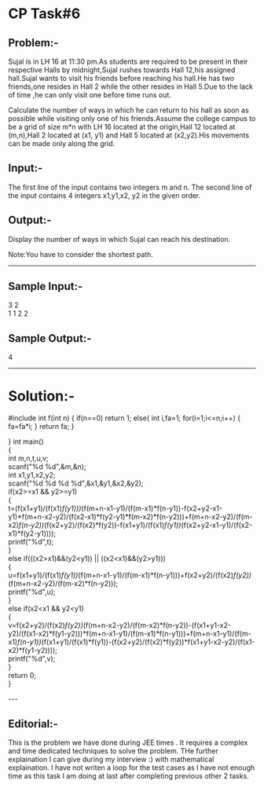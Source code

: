# CP Task#6
## Problem:-

<p>
Sujal is in LH 16 at 11:30 pm.As students are required to be present in their respective Halls by midnight,Sujal rushes towards Hall 12,his assigned hall.Sujal wants to visit his friends before reaching his hall.He has two friends,one resides in Hall 2 while the other resides in Hall 5.Due to the lack of time ,he can only visit one before time runs out.

Calculate the number of ways in which he can return to his hall as soon as possible while visiting only one of his friends.Assume the college campus to be a grid of size m*n with LH 16 located at the origin,Hall 12 located at (m,n),Hall 2 located at (x1, y1) and Hall 5 located at (x2,y2).His movements can be made only along the grid.

## Input:- 
The first line of the input contains two integers m and n.
The second line of the input contains 4 integers x1,y1,x2, y2 in the given order.

## Output:-
Display the number of ways in which Sujal can reach his destination.

Note:You have to consider the shortest path.  

---

## Sample Input:-
3 2  
1 1 2 2  
## Sample Output:-
4</p>

---
# Solution:-

<p>#include<stdio.h>
int f(int n)
{
    if(n==0)
    return 1;
    else{
    int i,fa=1;
    for(i=1;i<=n;i++)
    {
        fa=fa*i;
    }
    return fa;
    }

}
int main()  
{  
    int m,n,t,u,v;    
    scanf("%d %d",&m,&n);  
    int x1,y1,x2,y2;  
    scanf("%d %d %d %d",&x1,&y1,&x2,&y2);  
    if(x2>=x1 && y2>=y1)  
    {  
        t=(f(x1+y1)/(f(x1)*f(y1)))*(f(m+n-x1-y1)/(f(m-x1)*f(n-y1))-f(x2+y2-x1-y1)*f(m+n-x2-y2)/(f(x2-x1)*f(y2-y1)*f(m-x2)*f(n-y2)))+f(m+n-x2-y2)/(f(m-x2)*f(n-y2))*(f(x2+y2)/(f(x2)*f(y2))-f(x1+y1)/(f(x1)*f(y1))*(f(x2+y2-x1-y1)/(f(x2-x1)*f(y2-y1))));  
        printf("%d",t);    
    }  
    else if(((x2>x1)&&(y2<y1)) || ((x2<x1)&&(y2>y1)))  
    {  
        u=f(x1+y1)/(f(x1)*f(y1))*(f(m+n-x1-y1)/(f(m-x1)*f(n-y1)))+f(x2+y2)/(f(x2)*f(y2))*(f(m+n-x2-y2)/(f(m-x2)*f(n-y2)));  
        printf("%d",u);  
    }  
    else if(x2<x1 && y2<y1)    
    {  
        v=f(x2+y2)/(f(x2)*f(y2))*(f(m+n-x2-y2)/(f(m-x2)*f(n-y2))-(f(x1+y1-x2-y2)/(f(x1-x2)*f(y1-y2)))*f(m+n-x1-y1)/(f(m-x1)*f(n-y1)))+f(m+n-x1-y1)/(f(m-x1)*f(n-y1))*(f(x1+y1)/(f(x1)*f(y1))-(f(x2+y2)/(f(x2)*f(y2))*f(x1+y1-x2-y2)/(f(x1-x2)*f(y1-y2))));    
        printf("%d",v);      
    }    
    return 0;  
}  
</p>
---

## Editorial:-

<p>
This is the problem we have done during JEE times . It requires a complex and time dedicated techniques to solve the problem. THe further explaination I can give during my interview :) with mathematical explaination.
I have not writen a loop for the test cases as I have not enough time as this task I am doing at last after completing previous other 2 tasks.
</p>
